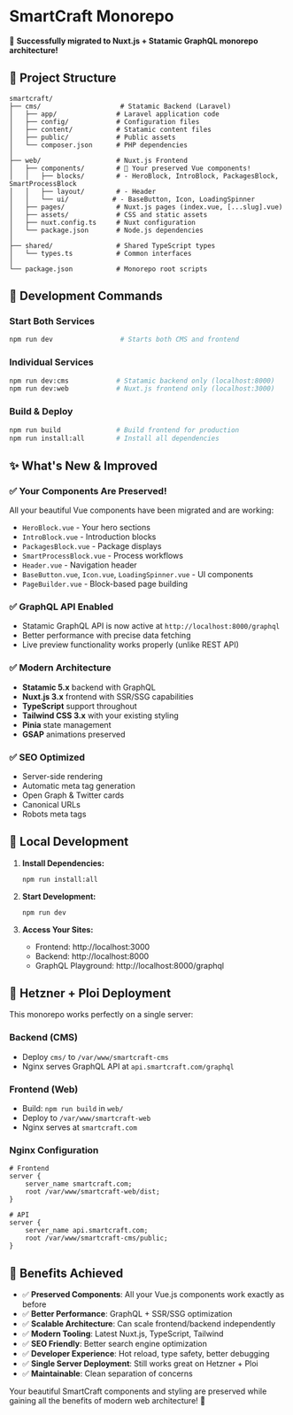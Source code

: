 # SmartCraft Monorepo

🎉 **Successfully migrated to Nuxt.js + Statamic GraphQL monorepo architecture!**

## 📁 Project Structure

```
smartcraft/
├── cms/                    # Statamic Backend (Laravel)
│   ├── app/               # Laravel application code
│   ├── config/            # Configuration files
│   ├── content/           # Statamic content files
│   ├── public/            # Public assets
│   └── composer.json      # PHP dependencies
│
├── web/                   # Nuxt.js Frontend
│   ├── components/        # 🎨 Your preserved Vue components!
│   │   ├── blocks/        # - HeroBlock, IntroBlock, PackagesBlock, SmartProcessBlock
│   │   ├── layout/        # - Header
│   │   └── ui/           # - BaseButton, Icon, LoadingSpinner
│   ├── pages/             # Nuxt.js pages (index.vue, [...slug].vue)
│   ├── assets/            # CSS and static assets
│   ├── nuxt.config.ts     # Nuxt configuration
│   └── package.json       # Node.js dependencies
│
├── shared/                # Shared TypeScript types
│   └── types.ts           # Common interfaces
│
└── package.json           # Monorepo root scripts
```

## 🚀 Development Commands

### Start Both Services
```bash
npm run dev                 # Starts both CMS and frontend
```

### Individual Services
```bash
npm run dev:cms            # Statamic backend only (localhost:8000)
npm run dev:web            # Nuxt.js frontend only (localhost:3000)
```

### Build & Deploy
```bash
npm run build              # Build frontend for production
npm run install:all        # Install all dependencies
```

## ✨ What's New & Improved

### ✅ **Your Components Are Preserved!**
All your beautiful Vue components have been migrated and are working:
- `HeroBlock.vue` - Your hero sections
- `IntroBlock.vue` - Introduction blocks  
- `PackagesBlock.vue` - Package displays
- `SmartProcessBlock.vue` - Process workflows
- `Header.vue` - Navigation header
- `BaseButton.vue`, `Icon.vue`, `LoadingSpinner.vue` - UI components
- `PageBuilder.vue` - Block-based page building

### ✅ **GraphQL API Enabled**
- Statamic GraphQL API is now active at `http://localhost:8000/graphql`
- Better performance with precise data fetching
- Live preview functionality works properly (unlike REST API)

### ✅ **Modern Architecture**
- **Statamic 5.x** backend with GraphQL
- **Nuxt.js 3.x** frontend with SSR/SSG capabilities  
- **TypeScript** support throughout
- **Tailwind CSS 3.x** with your existing styling
- **Pinia** state management
- **GSAP** animations preserved

### ✅ **SEO Optimized**  
- Server-side rendering
- Automatic meta tag generation
- Open Graph & Twitter cards
- Canonical URLs
- Robots meta tags

## 🔧 Local Development

1. **Install Dependencies:**
   ```bash
   npm run install:all
   ```

2. **Start Development:**
   ```bash
   npm run dev
   ```

3. **Access Your Sites:**
   - Frontend: http://localhost:3000
   - Backend: http://localhost:8000
   - GraphQL Playground: http://localhost:8000/graphql

## 🚀 Hetzner + Ploi Deployment

This monorepo works perfectly on a single server:

### Backend (CMS)
- Deploy `cms/` to `/var/www/smartcraft-cms`
- Nginx serves GraphQL API at `api.smartcraft.com/graphql`

### Frontend (Web)
- Build: `npm run build` in `web/`
- Deploy to `/var/www/smartcraft-web`  
- Nginx serves at `smartcraft.com`

### Nginx Configuration
```nginx
# Frontend
server {
    server_name smartcraft.com;
    root /var/www/smartcraft-web/dist;
}

# API  
server {
    server_name api.smartcraft.com;
    root /var/www/smartcraft-cms/public;
}
```

## 🎯 Benefits Achieved

- ✅ **Preserved Components**: All your Vue.js components work exactly as before
- ✅ **Better Performance**: GraphQL + SSR/SSG optimization
- ✅ **Scalable Architecture**: Can scale frontend/backend independently
- ✅ **Modern Tooling**: Latest Nuxt.js, TypeScript, Tailwind
- ✅ **SEO Friendly**: Better search engine optimization
- ✅ **Developer Experience**: Hot reload, type safety, better debugging
- ✅ **Single Server Deployment**: Still works great on Hetzner + Ploi
- ✅ **Maintainable**: Clean separation of concerns

Your beautiful SmartCraft components and styling are preserved while gaining all the benefits of modern web architecture! 🎉